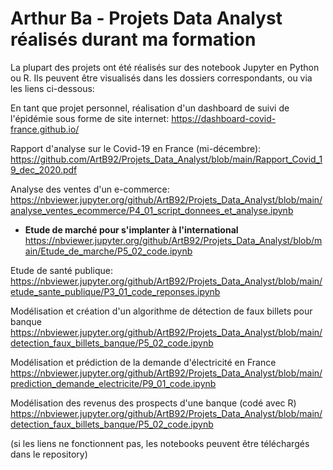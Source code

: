 # Arthur Ba - Projets Data Analyst réalisés durant ma formation

La plupart des projets ont été réalisés sur des notebook Jupyter en Python ou R. Ils peuvent être visualisés dans les dossiers correspondants, ou via les liens ci-dessous:


En tant que projet personnel, réalisation d'un dashboard de suivi de l'épidémie sous forme de site internet:
https://dashboard-covid-france.github.io/

Rapport d'analyse sur le Covid-19 en France (mi-décembre):
https://github.com/ArtB92/Projets_Data_Analyst/blob/main/Rapport_Covid_19_dec_2020.pdf

Analyse des ventes d'un e-commerce:
https://nbviewer.jupyter.org/github/ArtB92/Projets_Data_Analyst/blob/main/analyse_ventes_ecommerce/P4_01_script_donnees_et_analyse.ipynb

* <b>Etude de marché pour s'implanter à l'international</b>
https://nbviewer.jupyter.org/github/ArtB92/Projets_Data_Analyst/blob/main/Etude_de_marche/P5_02_code.ipynb

Etude de santé publique:
https://nbviewer.jupyter.org/github/ArtB92/Projets_Data_Analyst/blob/main/etude_sante_publique/P3_01_code_reponses.ipynb

Modélisation et création d'un algorithme de détection de faux billets pour banque
https://nbviewer.jupyter.org/github/ArtB92/Projets_Data_Analyst/blob/main/detection_faux_billets_banque/P5_02_code.ipynb

Modélisation et prédiction de la demande d'électricité en France
https://nbviewer.jupyter.org/github/ArtB92/Projets_Data_Analyst/blob/main/prediction_demande_electricite/P9_01_code.ipynb


Modélisation des revenus des prospects d'une banque (codé avec R)
https://nbviewer.jupyter.org/github/ArtB92/Projets_Data_Analyst/blob/main/detection_faux_billets_banque/P5_02_code.ipynb

(si les liens ne fonctionnent pas, les notebooks peuvent être téléchargés dans le repository)


